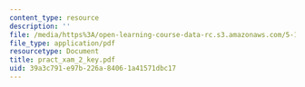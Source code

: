 ```yaml
---
content_type: resource
description: ''
file: /media/https%3A/open-learning-course-data-rc.s3.amazonaws.com/5-13-organic-chemistry-ii-fall-2006/39a3c791e97b226a84061a41571dbc17_pract_xam_2_key.pdf
file_type: application/pdf
resourcetype: Document
title: pract_xam_2_key.pdf
uid: 39a3c791-e97b-226a-8406-1a41571dbc17
---
```

